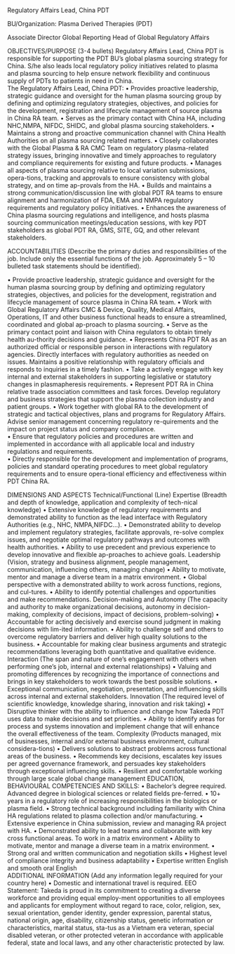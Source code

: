 
Regulatory Affairs Lead, China PDT

BU/Organization:	Plasma Derived Therapies (PDT)

Associate Director
Global Reporting
	Head of Global Regulatory Affairs 

OBJECTIVES/PURPOSE (3-4 bullets)
Regulatory Affairs Lead, China PDT is responsible for supporting the PDT BU’s global plasma sourcing strategy for China. S/he also leads local regulatory policy initiatives related to plasma and plasma sourcing to help ensure network flexibility and continuous supply of PDTs to patients in need in China.  
The Regulatory Affairs Lead, China PDT:
•	Provides proactive leadership, strategic guidance and oversight for the human plasma sourcing group by defining and optimizing  regulatory strategies, objectives, and policies for the development, registration and lifecycle management of source plasma in China RA team.
•	Serves as the primary contact with China HA, including NHC,NMPA, NIFDC, SHIDC, and global plasma sourcing stakeholders. 
•	Maintains a strong and proactive communication channel with China Health Authorities on all plasma sourcing related matters.
•	Closely collaborates with the Global Plasma & RA CMC Team on regulatory plasma-related strategy issues, bringing innovative and timely approaches to regulatory and compliance requirements for existing and future products.
•	Manages all aspects of plasma sourcing relative to local variation submissions, opera-tions, tracking and approvals to ensure consistency with global strategy, and on time ap-provals from the HA.
•	Builds and maintains a strong communication/discussion line with global PDT RA teams to ensure alignment and harmonization of FDA, EMA and NMPA regulatory requirements and regulatory policy initiatives. 
•	Enhances the awareness of China plasma sourcing regulations and intelligence, and hosts plasma sourcing communication meetings/education sessions, with key PDT stakeholders as global PDT RA, GMS, SITE, GQ, and other relevant stakeholders.

ACCOUNTABILITIES (Describe the primary duties and responsibilities of the job.  Include only the essential functions of the job. Approximately 5 – 10 bulleted task statements should be identified).

•	Provide proactive leadership, strategic guidance and oversight for the human plasma sourcing group by defining and optimizing  regulatory strategies, objectives, and policies for the development, registration and lifecycle management of source plasma in China RA team.
•	Work with Global Regulatory Affairs CMC & Device, Quality, Medical Affairs, Operations, IT and other business functional heads to ensure a streamlined, coordinated and global ap-proach to plasma sourcing.
•	Serve as the primary contact point and liaison with China regulators to obtain timely health au-thority decisions and guidance. 
•	Represents China PDT RA as an authorized official or responsible person in interactions with regulatory agencies. Directly interfaces with regulatory authorities as needed on issues.  Maintains a positive relationship with regulatory officials and responds to inquiries in a timely fashion.
•	Take a actively engage with key internal and external stakeholders in supporting legislative or statutory changes in plasmapheresis requirements.
•	Represent PDT RA in China relative trade association committees and task forces. Develop regulatory and business strategies that support the plasma collection industry and patient groups.
•	Work together with global RA to the development of strategic and tactical objectives, plans and programs for Regulatory Affairs. Advise senior management concerning regulatory re-quirements and the impact on project status and company compliance.  
•	Ensure that regulatory policies and procedures are written and implemented in accordance with all applicable local and industry regulations and requirements.  
•	Directly responsible for the development and implementation of programs, policies and standard operating procedures to meet global regulatory requirements and to ensure opera-tional efficiency and effectiveness within PDT China RA.

DIMENSIONS AND ASPECTS 
Technical/Functional (Line) Expertise (Breadth and depth of knowledge, application and complexity of tech-nical knowledge) 
•	Extensive knowledge of regulatory requirements and demonstrated ability to function as the lead interface with Regulatory Authorities (e.g., NHC, NMPA,NIFDC…).
•	Demonstrated ability to develop and implement regulatory strategies, facilitate approvals, re-solve complex issues, and negotiate optimal regulatory pathways and outcomes with health authorities.
•	Ability to use precedent and previous experience to develop innovative and flexible ap-proaches to achieve goals.
Leadership (Vision, strategy and business alignment, people management, communication, influencing others, managing change) 
•	Ability to motivate, mentor and manage a diverse team in a matrix environment.
•	Global perspective with a demonstrated ability to work across functions, regions, and cul-tures.
•	Ability to identify potential challenges and opportunities and make recommendations.
Decision-making and Autonomy (The capacity and authority to make organizational decisions, autonomy in decision-making, complexity of decisions, impact of decisions, problem-solving)
•	Accountable for acting decisively and exercise sound judgment in making decisions with lim-ited information.
•	Ability to challenge self and others to overcome regulatory barriers and deliver high quality solutions to the business.
•	Accountable for making clear business arguments and strategic recommendations leveraging both quantitative and qualitative evidence.
Interaction (The span and nature of one’s engagement with others when performing one’s job, internal and external relationships)
•	Valuing and promoting differences by recognizing the importance of connections and brings in key stakeholders to work towards the best possible solutions.
•	Exceptional communication, negotiation, presentation, and influencing skills across internal and external stakeholders.
Innovation (The required level of scientific knowledge, knowledge sharing, innovation and risk taking)
•	Disruptive thinker with the ability to influence and change how Takeda PDT uses data to make decisions and set priorities.
•	Ability to identify areas for process and systems innovation and implement change that will enhance the overall effectiveness of the team.
Complexity (Products managed, mix of businesses, internal and/or external business environment, cultural considera-tions)
•	Delivers solutions to abstract problems across functional areas of the business. 
•	Recommends key decisions, escalates key issues per agreed governance framework, and persuades key stakeholders through exceptional influencing skills.
•	Resilient and comfortable working through large scale global change management
EDUCATION, BEHAVIOURAL COMPETENCIES AND SKILLS: 
•	Bachelor’s degree required.  Advanced degree in biological sciences or related fields pre-ferred.
•	10+ years in a regulatory role of increasing responsibilities in the biologics or plasma field.
•	Strong technical background including familiarity with China HA regulations related to plasma collection and/or manufacturing.
•	Extensive experience in China submission, review and managing RA project with HA. 
•	Demonstrated ability to lead teams and collaborate with key cross functional areas. To work in a matrix environment
•	Ability to motivate, mentor and manage a diverse team in a matrix environment.
•	Strong oral and written communication and negotiation skills
•	Highest level of compliance integrity and business adaptability
•	Expertise written English and smooth oral English  
ADDITIONAL INFORMATION (Add any information legally required for your country here)
•	Domestic and international travel is required.
EEO Statement:
Takeda is proud in its commitment to creating a diverse workforce and providing equal employ-ment opportunities to all employees and applicants for employment without regard to race, color, religion, sex, sexual orientation, gender identity, gender expression, parental status, national origin, age, disability, citizenship status, genetic information or characteristics, marital status, sta-tus as a Vietnam era veteran, special disabled veteran, or other protected veteran in accordance with applicable federal, state and local laws, and any other characteristic protected by law.

